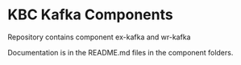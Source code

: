 # KBC Kafka Components

Repository contains component ex-kafka and wr-kafka

Documentation is in the README.md files in the component folders.